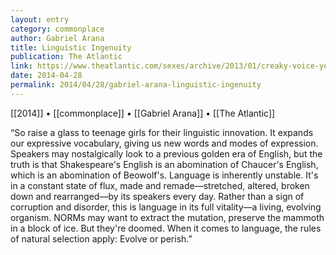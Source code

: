 ```yaml
---
layout: entry
category: commonplace
author: Gabriel Arana
title: Linguistic Ingenuity
publication: The Atlantic
link: https://www.theatlantic.com/sexes/archive/2013/01/creaky-voice-yet-another-example-of-young-womens-linguistic-ingenuity/267046/
date: 2014-04-28
permalink: 2014/04/28/gabriel-arana-linguistic-ingenuity
---
```


[[2014]] • [[commonplace]] • [[Gabriel Arana]] • [[The Atlantic]]

“So raise a glass to teenage girls for their linguistic innovation. It expands our expressive vocabulary, giving us new words and modes of expression. Speakers may nostalgically look to a previous golden era of English, but the truth is that Shakespeare's English is an abomination of Chaucer's English, which is an abomination of Beowolf's. Language is inherently unstable. It's in a constant state of flux, made and remade—stretched, altered, broken down and rearranged—by its speakers every day. Rather than a sign of corruption and disorder, this is language in its full vitality—a living, evolving organism. NORMs may want to extract the mutation, preserve the mammoth in a block of ice. But they're doomed. When it comes to language, the rules of natural selection apply: Evolve or perish.”